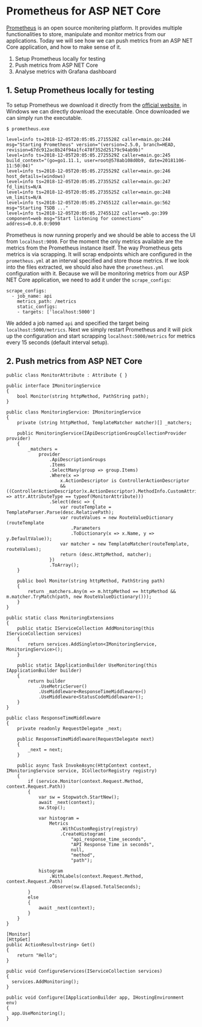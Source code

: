 # Prometheus for ASP NET Core

[Prometheus](https://prometheus.io/) is an open source monitering platform. It provides multiple functionalities to store, manipulate and monitor metrics from our applications. Today we will see how we can push metrics from an ASP NET Core application, and how to make sense of it.

1. Setup Prometheus locally for testing
2. Push metrics from ASP NET Core
3. Analyse metrics with Grafana dashboard

## 1. Setup Prometheus locally for testing

To setup Prometheus we download it directly from the [official website](https://prometheus.io/download/), in Windows we can directly download the executable. Once downloaded we can simply run the executable.

```
$ prometheus.exe

level=info ts=2018-12-05T20:05:05.2715528Z caller=main.go:244 msg="Starting Prometheus" version="(version=2.5.0, branch=HEAD, revision=67dc912ac8b24f94a1fc478f352d25179c94ab9b)"
level=info ts=2018-12-05T20:05:05.2725529Z caller=main.go:245 build_context="(go=go1.11.1, user=root@578ab108d0b9, date=20181106-11:50:04)"
level=info ts=2018-12-05T20:05:05.2725529Z caller=main.go:246 host_details=(windows)
level=info ts=2018-12-05T20:05:05.2735525Z caller=main.go:247 fd_limits=N/A
level=info ts=2018-12-05T20:05:05.2735525Z caller=main.go:248 vm_limits=N/A
level=info ts=2018-12-05T20:05:05.2745512Z caller=main.go:562 msg="Starting TSDB ..."
level=info ts=2018-12-05T20:05:05.2745512Z caller=web.go:399 component=web msg="Start listening for connections" address=0.0.0.0:9090
```

Prometheus is now running properly and we should be able to access the UI from `localhost:9090`. For the moment the only metrics available are the metrics from the Prometheus instance itself. The way Prometheus gets metrics is via scrapping. It will scrap endpoints which are configured in the `prometheus.yml` at an interval specified and store those metrics. If we look into the files extracted, we should also have the `prometheus.yml` configuration with it.  Because we will be monitoring metrics from our ASP NET Core application, we need to add it under the `scrape_configs`:

```
scrape_configs:
  - job_name: api
    metrics_path: /metrics
    static_configs:
    - targets: ['localhost:5000']
```

We added a job named `api` and specified the target being `localhost:5000/metrics`. Next we simply restart Prometheus and it will pick up the configuration and start scrapping `localhost:5000/metrics` for metrics every 15 seconds (default interval setup).

## 2. Push metrics from ASP NET Core

```
public class MonitorAttribute : Attribute { }
```

```
public interface IMonitoringService
{
    bool Monitor(string httpMethod, PathString path);
}
```

```
public class MonitoringService: IMonitoringService
{
    private (string httpMethod, TemplateMatcher matcher)[] _matchers;

    public MonitoringService(IApiDescriptionGroupCollectionProvider provider)
    {
        _matchers =
            provider
                .ApiDescriptionGroups
                .Items
                .SelectMany(group => group.Items)
                .Where(x =>
                    x.ActionDescriptor is ControllerActionDescriptor
                    && ((ControllerActionDescriptor)x.ActionDescriptor).MethodInfo.CustomAttributes.Any(attr => attr.AttributeType == typeof(MonitorAttribute)))
                .Select(desc => {
                    var routeTemplate = TemplateParser.Parse(desc.RelativePath);
                    var routeValues = new RouteValueDictionary (routeTemplate
                        .Parameters
                        .ToDictionary(x => x.Name, y => y.DefaultValue));
                    var matcher = new TemplateMatcher(routeTemplate, routeValues);
                    return (desc.HttpMethod, matcher);
                })
                .ToArray();
    }

    public bool Monitor(string httpMethod, PathString path)
    {
        return _matchers.Any(m => m.httpMethod == httpMethod && m.matcher.TryMatch(path, new RouteValueDictionary()));
    }
}
```

```
public static class MonitoringExtensions
{
    public static IServiceCollection AddMonitoring(this IServiceCollection services)
    {
        return services.AddSingleton<IMonitoringService, MonitoringService>();
    }

    public static IApplicationBuilder UseMonitoring(this IApplicationBuilder builder)
    {
        return builder
            .UseMetricServer()
            .UseMiddleware<ResponseTimeMiddleware>()
            .UseMiddleware<StatusCodeMiddleware>();
    }
}
```

```
public class ResponseTimeMiddleware
{
    private readonly RequestDelegate _next;

    public ResponseTimeMiddleware(RequestDelegate next)
    {
        _next = next;
    }

    public async Task InvokeAsync(HttpContext context, IMonitoringService service, ICollectorRegistry registry)
    {
        if (service.Monitor(context.Request.Method, context.Request.Path))
        {
            var sw = Stopwatch.StartNew();
            await _next(context);
            sw.Stop();

            var histogram =
                Metrics
                    .WithCustomRegistry(registry)
                    .CreateHistogram(
                        "api_response_time_seconds",
                        "API Response Time in seconds",
                        null,
                        "method",
                        "path");

            histogram
                .WithLabels(context.Request.Method, context.Request.Path)
                .Observe(sw.Elapsed.TotalSeconds);
        }
        else
        {
            await _next(context);
        }
    }
}
```

```
[Monitor]
[HttpGet]
public ActionResult<string> Get()
{
    return "Hello";
}
```

```
public void ConfigureServices(IServiceCollection services)
{
  services.AddMonitoring();
}

public void Configure(IApplicationBuilder app, IHostingEnvironment env)
{
  app.UseMonitoring();
}
```